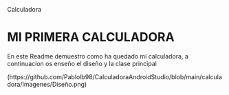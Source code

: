 <html>
<head>
  <tittle>Calculadora</tittle>  
</head>
  <body>
    <h1>MI PRIMERA CALCULADORA</h1>
    <p>En este Readme demuestro como ha quedado mi calculadora, a continuacion os enseño el diseño y la clase principal</p>
   <img>(https://github.com/Pablolb98/CalculadoraAndroidStudio/blob/main/calculadora/Imagenes/Diseño.png)</img>
   

  </body>

</html>
